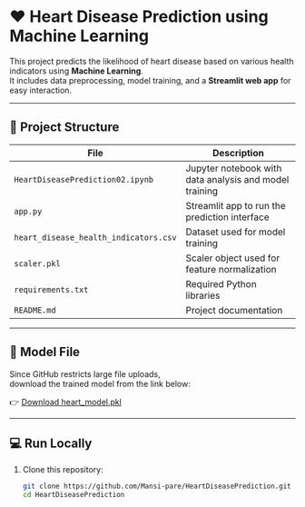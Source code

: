 # ❤️ Heart Disease Prediction using Machine Learning

This project predicts the likelihood of heart disease based on various health indicators using **Machine Learning**.  
It includes data preprocessing, model training, and a **Streamlit web app** for easy interaction.

---

## 🚀 Project Structure

| File | Description |
|------|--------------|
| `HeartDiseasePrediction02.ipynb` | Jupyter notebook with data analysis and model training |
| `app.py` | Streamlit app to run the prediction interface |
| `heart_disease_health_indicators.csv` | Dataset used for model training |
| `scaler.pkl` | Scaler object used for feature normalization |
| `requirements.txt` | Required Python libraries |
| `README.md` | Project documentation |

---

## 🧠 Model File
Since GitHub restricts large file uploads,  
download the trained model from the link below:

👉 [Download heart_model.pkl](https://drive.google.com/file/d/12PhO6lWSpPNNlQeD3eqzuu8w6ZFpGL1w/view?usp=sharing)

---

## 💻 Run Locally

1. Clone this repository:
   ```bash
   git clone https://github.com/Mansi-pare/HeartDiseasePrediction.git
   cd HeartDiseasePrediction
